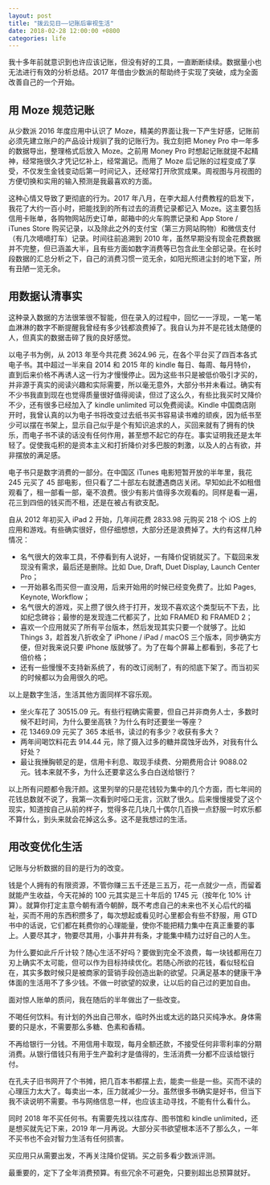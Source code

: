 ```yaml
---
layout: post
title: "拨云见日——记账后审视生活"
date: 2018-02-28 12:00:00 +0800
categories: life
---
```

我十多年前就意识到也许应该记账，但没有好的工具，一直断断续续。数据量小也无法进行有效的分析总结。2017 年借由少数派的帮助终于实现了突破，成为全面改善自己的一个开始。

## 用 Moze 规范记账

从少数派 2016 年度应用中认识了 Moze，精美的界面让我一下产生好感，记账前必须先建立账户的产品设计规驯了我的记账行为。我立刻把 Money Pro 中一年多的数据导出，整理格式后放入 Moze。之前用 Money Pro 时想起记账就提不起精神，经常拖很久才凭记忆补上，经常漏记。而用了 Moze 后记账的过程变成了享受，不仅发生金钱变动后第一时间记入，还经常打开欣赏成果。周视图与月视图的方便切换和实用的输入预测是我最喜欢的方面。

这种心情又导致了更彻底的行为。2017 年八月，在李大超人付费教程的启发下，我花了大约一百小时，把能找到的所有过去的消费记录都记入 Moze。这主要包括信用卡账单，各购物网站历史订单，邮箱中的火车购票记录和 App Store / iTunes Store 购买记录，以及除此之外的支付宝（第三方网站购物）和微信支付（有几次嘀嘀打车）记录。时间往前追溯到 2010 年，虽然早期没有现金花费数据并不完整，但已涵盖大半，且有些方面如数字消费等已包含此生全部记录。在长时段数据的汇总分析之下，自己的消费习惯一览无余，如阳光照进尘封的地下室，所有丑陋一览无余。

## 用数据认清事实

这种录入数据的方法很笨很不智能，但在录入的过程中，回忆一一浮现，一笔一笔血淋淋的数字不断提醒我曾经有多少钱都浪费掉了。我自认为并不是花钱太随便的人，但真实的数据击碎了我的良好感觉。

以电子书为例，从 2013 年至今共花费 3624.96 元，在各个平台买了四百本各式电子书。其中超过一半来自 2014 和 2015 年的 kindle 每日、每周、每月特价，直到后来价格不再诱人这一行为才慢慢停止。因为这些书只是被低价吸引才买的，并非源于真实的阅读兴趣和实际需要，所以毫无意外，大部分书并未看过。确实有不少书我直到现在也觉得质量很好值得阅读，但过了这么久，有些比我买时又降价不少，还有很多已经加入了 kindle unlimited 可以免费阅读。Kindle 中国商店刚开时，我曾认真的以为电子书将改变过去纸书买书容易读书难的顽疾，因为纸书至少可以摆在书架上，显示自己似乎是个有知识追求的人，买回来就有了拥有的快乐，而电子书不读的话没有任何作用，甚至想不起它的存在。事实证明我还是太年轻了。促使我屯积的是资本主义和打折降价对多巴胺的刺激，以及人的占有欲，并非摆放的满足感。

电子书只是数字消费的一部分。在中国区 iTunes 电影短暂开放的半年里，我花 245 元买了 45 部电影，但只看了二十部左右就遭遇商店关闭。早知如此不如租借观看了，租一部看一部，毫不浪费。很少有影片值得多次观看的。同样是看一遍，花三到四倍的钱买而不租，还是在被占有欲支配。

自从 2012 年初买入 iPad 2 开始，几年间花费 2833.98 元购买 218 个 iOS 上的应用和游戏。有些确实很好，但仔细想想，大部分还是浪费掉了。大约有这样几种情况：

- 名气很大的效率工具，不停看到有人说好，一有降价促销就买了。下载回来发现没有需求，最后还是删除。比如 Due, Draft, Duet Display, Launch Center Pro；
- 一开始慕名而买但一直没用，后来开始用的时候已经变免费了。比如 Pages, Keynote, Workflow；
- 名气很大的游戏，买上攒了很久终于打开，发现不喜欢这个类型玩不下去，比如纪念碑谷；最惨的是发现连二代都买了，比如 FRAMED 和 FRAMED 2；
- 喜欢一个应用就买了所有平台版本，然后发现其实只要一个就够了。比如 Things 3，趁首发八折收全了 iPhone / iPad / macOS 三个版本，同步确实方便，但对我来说只要 iPhone 版就够了。为了在每个屏幕上都看到，多花了七倍价格；
- 还有一些慢慢不支持新系统了，有的改订阅制了，有的彻底下架了。而当初买的时候都以为会用很久的吧。

以上是数字生活，生活其他方面同样不容乐观。

- 坐火车花了 30515.09 元。有些行程确实需要，但自己并非商务人士，多数时候不赶时间，为什么要坐高铁？为什么有时还要坐一等座？
- 花 13469.09 元买了 365 本纸书，读过的有多少？收获有多大？
- 两年间喝饮料花去 914.44 元，除了摄入过多的糖并腐蚀牙齿外，对我有什么好处？
- 最让我捶胸顿足的是，信用卡利息、取现手续费、分期费用合计 9088.02 元。钱本来就不多，为什么还要拿这么多白白送给银行？

以上所有问题都令我汗颜。这里列举的只是花钱较为集中的几个方面，而七年间的花钱总数就不说了，我第一次看到时哑口无言，沉默了很久。后来慢慢接受了这个现实，知道按自己从前的样子，觉得多花几块几十偶尔几百换一点舒服一时欢乐都不算什么，到头来就会花掉这么多。这不是我想过的生活。

## 用改变优化生活

记账与分析数据的目的是行为的改变。

钱是个人拥有的有限资源，不管你赚三五千还是三五万，花一点就少一点，而留着就能产生收益，今天花掉的 100 元其实是三十年后的 1745 元（按年化 10% 计算）。就算你打定主意今朝有酒今朝醉，既不考虑自己的未来也不关心后代的福祉，买而不用的东西积攒多了，每次想起或看见时心里都会有些不舒服，用 GTD 书中的话说，它们都在耗费你的心理能量，使你不能把精力集中在真正重要的事上。人要尽其才，物要尽其用，小事井井有条，才能集中精力过好自己的人生。

为什么要如此斤斤计较？随心生活不好吗？要做到完全不浪费，每一块钱都用在刀刃上确实不太可能，但可以作为目标持续优化。若随心所欲的花钱，看似轻松自在，其实多数时候只是被商家的营销手段创造出新的欲望。只满足基本的健康干净体面的生活用不了多少钱。不做一时欲望的奴隶，让以后的自己过的更加自由。

面对惊人账单的质问，我在随后的半年做出了一些改变。

不喝任何饮料。有计划的外出自己带水，临时外出或太远的路只买纯净水。身体需要的只是水，不需要那么多糖、色素和香精。

不再给银行一分钱。不用信用卡取现，每月全额还款，不接受任何非零利率的分期消费。从银行借钱只有用于生产盈利才是值得的，生活消费一分都不应该给银行付。

在孔夫子旧书网开了个书摊，把几百本书都摆上去，能卖一些是一些。买而不读的心理压力太大了。每卖出一本，压力就减少一分。虽然很多书确实是好书，但当下我不读说明不需要。书与网络信息一样，也应该主动寻找，不能有什么看什么。

同时 2018 年不买任何书。有需要先找以往库存、图书馆和 kindle unlimited，还是想买就先记下来，2019 年一月再说。大部分买书欲望根本活不了那么久，一年不买书也不会对智力生活有任何损害。

买应用只从需要出发，不再关注降价促销。买之前多看少数派评测。

最重要的，定下了全年消费预算。有些冗余不可避免，只要别超出总预算就好。

